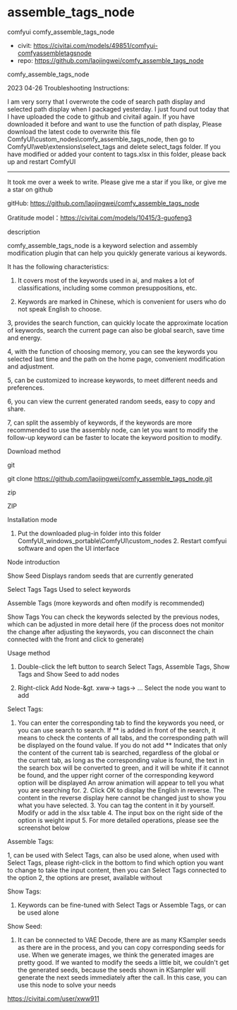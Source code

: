 assemble_tags_node
========================
comfyui comfy_assemble_tags_node
* civit: https://civitai.com/models/49851/comfyui-comfyassembletagsnode
* repo: https://github.com/laojingwei/comfy_assemble_tags_node

comfy_assemble_tags_node

2023 04-26 Troubleshooting Instructions:

I am very sorry that I overwrote the code of search path display and selected path display when I packaged yesterday. I just found out today that I have uploaded the code to github and civitail again. If you have downloaded it before and want to use the function of path display, Please download the latest code to overwrite this file ComfyUI\custom_nodes\comfy_assemble_tags_node, then go to ComfyUI\web\extensions\select_tags and delete select_tags folder. If you have modified or added your content to tags.xlsx in this folder, please back up and restart ComfyUI

---

It took me over a week to write. Please give me a star if you like, or give me a star on github

gitHub: https://github.com/laojingwei/comfy_assemble_tags_node

Gratitude model：https://civitai.com/models/10415/3-guofeng3

description

comfy_assemble_tags_node is a keyword selection and assembly modification plugin that can help you quickly generate various ai keywords.

It has the following characteristics:

1. It covers most of the keywords used in ai, and makes a lot of classifications, including some common presuppositions, etc.

2. Keywords are marked in Chinese, which is convenient for users who do not speak English to choose.

3, provides the search function, can quickly locate the approximate location of keywords, search the current page can also be global search, save time and energy.

4, with the function of choosing memory, you can see the keywords you selected last time and the path on the home page, convenient modification and adjustment.

5, can be customized to increase keywords, to meet different needs and preferences.

6, you can view the current generated random seeds, easy to copy and share.

7, can split the assembly of keywords, if the keywords are more recommended to use the assembly node, can let you want to modify the follow-up keyword can be faster to locate the keyword position to modify.

Download method

git

git clone https://github.com/laojingwei/comfy_assemble_tags_node.git

zip

ZIP

Installation mode

1. Put the downloaded plug-in folder into this folder ComfyUI_windows_portable\ComfyUI\custom_nodes 2. Restart comfyui software and open the UI interface

Node introduction

Show Seed Displays random seeds that are currently generated

Select Tags Tags Used to select keywords

Assemble Tags (more keywords and often modify is recommended)

Show Tags You can check the keywords selected by the previous nodes, which can be adjusted in more detail here (if the process does not monitor the change after adjusting the keywords, you can disconnect the chain connected with the front and click to generate)

Usage method

1. Double-click the left button to search Select Tags, Assemble Tags, Show Tags and Show Seed to add nodes

2. Right-click Add Node-&gt. xww-&gt; tags-&gt; ... Select the node you want to add

Select Tags:

1. You can enter the corresponding tab to find the keywords you need, or you can use search to search. If \** is added in front of the search, it means to check the contents of all tabs, and the corresponding path will be displayed on the found value. If you do not add \** Indicates that only the content of the current tab is searched, regardless of the global or the current tab, as long as the corresponding value is found, the text in the search box will be converted to green, and it will be white if it cannot be found, and the upper right corner of the corresponding keyword option will be displayed An arrow animation will appear to tell you what you are searching for. 2. Click OK to display the English in reverse. The content in the reverse display here cannot be changed just to show you what you have selected. 3. You can tag the content in it by yourself. Modify or add in the xlsx table 4. The input box on the right side of the option is weight input 5. For more detailed operations, please see the screenshot below

Assemble Tags:

1, can be used with Select Tags, can also be used alone, when used with Select Tags, please right-click in the bottom to find which option you want to change to take the input content, then you can Select Tags connected to the option 2, the options are preset, available without

Show Tags:

1. Keywords can be fine-tuned with Select Tags or Assemble Tags, or can be used alone

Show Seed:

1. It can be connected to VAE Decode, there are as many KSampler seeds as there are in the process, and you can copy corresponding seeds for use. When we generate images, we think the generated images are pretty good. If we wanted to modify the seeds a little bit, we couldn't get the generated seeds, because the seeds shown in KSampler will generate the next seeds immediately after the call. In this case, you can use this node to solve your needs

https://civitai.com/user/xww911
